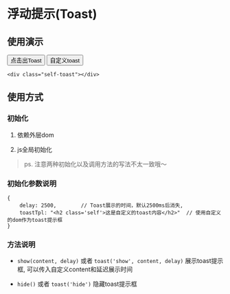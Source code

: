 # 浮动提示(Toast)

## 使用演示

<style type="text/css">
	div.self-toast{
		position: fixed;
		top:50%;
		left:50%;
		width:200px;
		margin-left: -100px;
		text-align: center;
		background: #999
	}

	div.self-toast > span{
		color:#0066cc;
		font-size: 18px;
	}
</style>

<div class="doc-demo">
	<button id="toast-btn1" class="blend-button blend-button-primary">点击出Toast</button>
	<button id="toast-btn2" class="blend-button blend-button-secondary">自定义toast</button>

	<div class="self-toast"></div>

</div>
<script type="text/javascript">
	;(function(){
		var $toast1 = boost.blend.toast();

		boost("#toast-btn1").on('click',function(){
			$toast1.show('test', 2000);
		});

		var $toast2 = boost('.self-toast').eq(0).toast();

		boost("#toast-btn2").on('click',function(){
			$toast2.toast('show','<span>这是自定义的Toast</span>', 2000);
		});


	})();
</script>

## 使用方式

### 初始化

1. 依赖外层dom
	

	<div class="self-toast"></div>
	<script type="text/javascript">
		var $toast = $('.self-toast').eq(0).toast();
		$toast.toast('show','<span>这是自定义的Toast</span>', 2000);
	</script>
	

2. js全局初始化
	

	<script type="text/javascript">
		var $toast = $.blend.toast();
		$toast.show("toast展示内容",2000);
	</script>
	

> ps. 注意两种初始化以及调用方法的写法不太一致哦～


### 初始化参数说明

	{
		delay: 2500,		// Toast展示的时间，默认2500ms后消失,
		toastTpl: "<h2 class='self'>这是自定义的toast内容</h2>"  // 使用自定义的dom作为toast提示框
	}

### 方法说明
	

-	`show(content, delay)` 或者 `toast('show', content, delay)` 展示toast提示框, 可以传入自定义content和延迟展示时间

-	`hide()` 或者 `toast('hide')` 隐藏toast提示框




